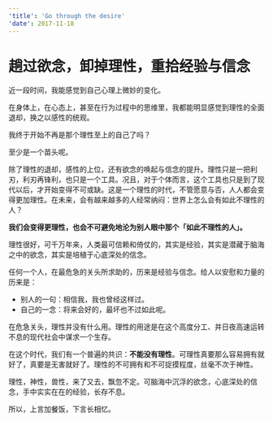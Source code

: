 ```yaml
---
'title': 'Go through the desire'
'date': 2017-11-18
---
```

# 趟过欲念，卸掉理性，重拾经验与信念

近一段时间，我能感觉到自己心理上微妙的变化。

在身体上，在心态上，甚至在行为过程中的思维里，我都能明显感觉到理性的全面退却，换之以感性的统观。

我终于开始不再是那个理性至上的自己了吗？

至少是一个苗头呢。

除了理性的退却，感性的上位，还有欲念的唤起与信念的提升。理性只是一把利刃，利刃再锋利，也只是一个工具。况且，对于个体而言，这个工具也只是到了现代以后，才开始变得不可或缺。这是一个理性的时代，不管愿意与否，人人都会变得更加理性。在未来，会有越来越多的人经常纳闷：世界上怎么会有如此不理性的人？

**我们会变得更理性，也会不可避免地沦为别人眼中那个「如此不理性的人」。**

理性很好，可千万年来，人类最可信赖和倚仗的，其实是经验，其实是潜藏于脑海之中的欲念，其实是培植于心底深处的信念。

任何一个人，在最危急的关头所求助的，历来是经验与信念。给人以安慰和力量的历来是：
- 别人的一句：相信我，我也曾经这样过。
- 自己的一念：将来会好的，最坏也不过如此呢。

在危急关头，理性并没有什么用。理性的用途是在这个高度分工、并日夜高速运转不息的现代社会中谋求一个生存。

在这个时代，我们有一个普遍的共识：**不能没有理性**。可理性真要那么容易拥有就好了，真要是无害就好了。理性的不可拥有和不可捉摸程度，丝毫不次于神性。

理性，神性，兽性，来了又去，飘忽不定。可脑海中沉浮的欲念，心底深处的信念，手中实实在在的经验，长存不息。

所以，上言加餐饭，下言长相忆。